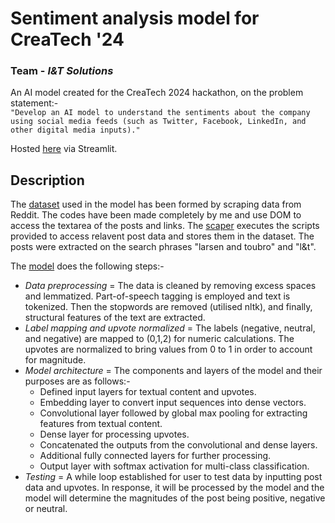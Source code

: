 # Sentiment analysis model for CreaTech '24
### Team - *I&T Solutions*

An AI model created for the CreaTech 2024 hackathon, on the problem statement:-<br>
`"Develop an AI model to understand the sentiments about the company using social media feeds (such as Twitter, Facebook, LinkedIn, and other digital media inputs)."`

Hosted [here](https://i-and-t-solutions-createch-24.streamlit.app/) via Streamlit.

## Description
The [dataset](reddit_posts_data.csv) used in the model has been formed by scraping data from Reddit. The codes have been made completely by me and use DOM to access the textarea of the posts and links. The [scaper](scraper.py) executes the scripts provided to access relavent post data and stores them in the dataset. The posts were extracted on the search phrases "larsen and toubro" and "l&t".

The [model](model.py) does the following steps:-
+ *Data preprocessing* = The data is cleaned by removing excess spaces and lemmatized. Part-of-speech tagging is employed and text is tokenized. Then the stopwords are removed (utilised nltk), and finally, structural features of the text are extracted.
+ *Label mapping and upvote normalized* = The labels (negative, neutral, and negative) are mapped to (0,1,2) for numeric calculations. The upvotes are normalized to bring values from 0 to 1 in order to account for magnitude.
+ *Model architecture* = The components and layers of the model and their purposes are as follows:-
  - Defined input layers for textual content and upvotes.
  - Embedding layer to convert input sequences into dense vectors.
  - Convolutional layer followed by global max pooling for extracting features from textual content.
  - Dense layer for processing upvotes.
  - Concatenated the outputs from the convolutional and dense layers.
  - Additional fully connected layers for further processing.
  - Output layer with softmax activation for multi-class classification.
+ *Testing* = A while loop established for user to test data by inputting post data and upvotes. In response, it will be processed by the model and the model will determine the magnitudes of the post being positive, negative or neutral.